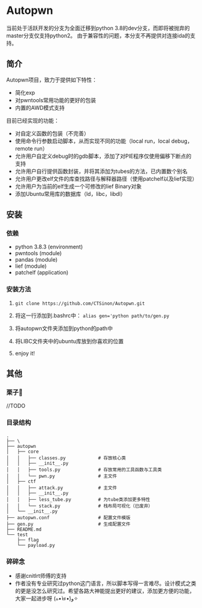 # Autopwn

当前处于活跃开发的分支为全面迁移到python 3.8的dev分支，而即将被抛弃的master分支仅支持python2。
由于兼容性的问题，本分支不再提供对连接ida的支持。

## 简介

Autopwn项目，致力于提供如下特性：

- 简化exp
- 对pwntools常用功能的更好的包装
- 内置的AWD模式支持

目前已经实现的功能：
- 对自定义函数的包装（不完善）
- 使用命令行参数启动脚本，从而实现不同的功能（local run，local debug，remote run）
- 允许用户自定义debug时的gdb脚本，添加了对PIE程序仅使用偏移下断点的支持
- 允许用户自行提供函数封装，并将其添加为tubes的方法，已内置数个别名
- 允许用户更改elf文件的库查找路径与解释器路径（使用patchelf以及lief实现）
- 允许用户为当前的elf生成一个可修改的lief Binary对象
- 添加Ubuntu常用库的数据库（ld，libc，libdl）

## 安装

### 依赖
- python 3.8.3 (environment)
- pwntools (module)
- pandas (module)
- lief (module)
- patchelf (application)

### 安装方法

1. `git clone https://github.com/CTSinon/Autopwn.git`
   
2. 将这一行添加到.bashrc中：
`alias gen='python path/to/gen.py`

3. 将autopwn文件夹添加到python的path中

4. 将LIBC文件夹中的ubuntu库放到你喜欢的位置

5. enjoy it!

## 其他

### 栗子🌰

//TODO

### 目录结构

```
.
├── \
├── autopwn
│   ├── core
│   │   ├── classes.py            # 存放核心类
│   │   ├── __init__.py
│   │   ├── tools.py              # 存放常用的工具函数与工具类
│   │   └── pwn.py                # 主文件
│   ├── ctf
│   │   ├── attack.py             # 主文件
│   │   ├── __init__.py
│   │   ├── less_tube.py          # 为tube类添加更多特性
│   │   └── stack.py              # 栈布局可视化（已废弃）
│   └── __init__.py
├── autopwn.conf                  # 配置文件模版
├── gen.py                        # 生成配置文件
├── README.md
└── test
    ├── flag
    └── payload.py
```

### 碎碎念
- 感谢cnitlrt师傅的支持
- 作者没有专业研究过python这门语言，所以脚本写得一言难尽。设计模式之类的更是没怎么研究过。希望各路大神能提出更好的建议，添加更方便的功能，大家一起进步呀 (๑•̀ㅂ•́)و✧ 
